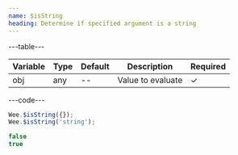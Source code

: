 ```yaml
---
name: $isString
heading: Determine if specified argument is a string
---
```


---table---

| Variable | Type | Default | Description       | Required |
| -------- | ---- | ------- | ----------------- | -------- |
| obj      | any  | --      | Value to evaluate | &#10003; |

---code---

```javascript
Wee.$isString({});
Wee.$isString('string');
```

```javascript
false
true
```